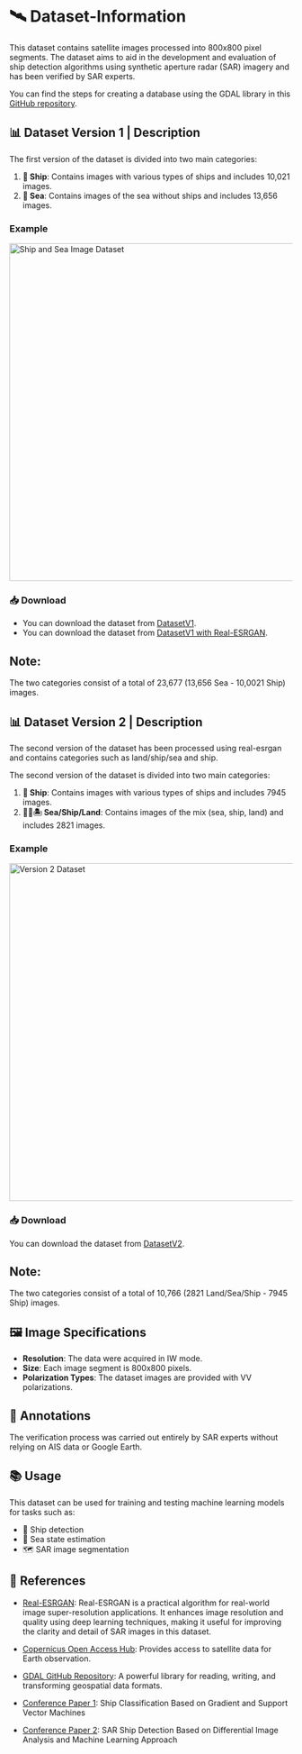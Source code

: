 # 🛰️ Dataset-Information

This dataset contains satellite images processed into 800x800 pixel segments. The dataset aims to aid in the development and evaluation of ship detection algorithms using synthetic aperture radar (SAR) imagery and has been verified by SAR experts.

You can find the steps for creating a database using the GDAL library in this [GitHub repository](https://github.com/kazimhanbay/SAR-Database-Creation-with-GDAL).


## 📊 Dataset Version 1 | Description

The first version of the dataset is divided into two main categories:

1. **🚢 Ship**: Contains images with various types of ships and includes 10,021 images.
2. **🌊 Sea**: Contains images of the sea without ships and includes 13,656 images.

### Example
<img src="https://github.com/user-attachments/assets/35bd9d26-ff40-493e-a556-dfefe597a971" alt="Ship and Sea Image Dataset" width="600">

### 📥 Download
- You can download the dataset from [DatasetV1](https://drive.google.com/drive/folders/13v51flw7uivqM5h30_bQFW0PUyTV7zsF?usp=drive_link).
- You can download the dataset from [DatasetV1 with Real-ESRGAN](https://drive.google.com/drive/folders/15gGSvJbJ-3TBF_fh-HVGko5W9HPAqIZs?usp=drive_link).


## Note: 
The two categories consist of a total of 23,677 (13,656 Sea - 10,0021 Ship) images.

## 📊 Dataset Version 2 | Description

The second version of the dataset has been processed using real-esrgan and contains categories such as land/ship/sea and ship.

The second version of the dataset is divided into two main categories:

1. **🚢 Ship**: Contains images with various types of ships and includes 7945 images.
2. **🌊🚢🏝️ Sea/Ship/Land**: Contains images of the mix (sea, ship, land) and includes 2821 images.

### Example
<img src="https://github.com/user-attachments/assets/6e934c9b-fe39-41c5-ab2f-231529682ced" alt="Version 2 Dataset" width="600">

### 📥 Download
You can download the dataset from [DatasetV2](https://drive.google.com/drive/folders/1uQnPQgt_6ruTGXE-U9jYuxEvraHLb0f8?usp=drive_link).

## Note:  
The two categories consist of a total of 10,766 (2821 Land/Sea/Ship - 7945 Ship) images.

## 🖼️ Image Specifications

- **Resolution**: The data were acquired in IW mode.
- **Size**: Each image segment is 800x800 pixels.
- **Polarization Types**: The dataset images are provided with VV polarizations.

## 📝 Annotations

The verification process was carried out entirely by SAR experts without relying on AIS data or Google Earth.

## 📚 Usage

This dataset can be used for training and testing machine learning models for tasks such as:

- 🚢 Ship detection
- 🌊 Sea state estimation
- 🗺️ SAR image segmentation

## 🔗 References

- [Real-ESRGAN](https://github.com/xinntao/Real-ESRGAN): Real-ESRGAN is a practical algorithm for real-world image super-resolution applications. It enhances image resolution and quality using deep learning techniques, making it useful for improving the clarity and detail of SAR images in this dataset.
- [Copernicus Open Access Hub](https://browser.dataspace.copernicus.eu/?zoom=7&lat=45.83645&lng=10.74463&demSource3D=%22MAPZEN%22&cloudCoverage=30&dateMode=SINGLE): Provides access to satellite data for Earth observation.
- [GDAL GitHub Repository](https://github.com/OSGeo/gdal): A powerful library for reading, writing, and transforming geospatial data formats.

- [Conference Paper 1](https://github.com/user-attachments/files/16537768/salzburg.pdf): Ship Classification Based on Gradient and Support Vector Machines
- [Conference Paper 2](https://github.com/user-attachments/files/16537767/mekke.pdf): SAR Ship Detection Based on Differential Image Analysis and Machine Learning Approach


